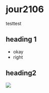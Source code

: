 # jour2106

testtest

## heading 1
* okay
* right

## heading2

![](https://www.google.com/url?sa=i&source=images&cd=&cad=rja&uact=8&ved=2ahUKEwjKp7qtyYrgAhVZBIgKHTNjBW0QjRx6BAgBEAU&url=https%3A%2F%2Fwww.yourdictionary.com%2Fdoggy&psig=AOvVaw1R0oYr8f0SX2RZzZJsYP-b&ust=1548562057890139)
